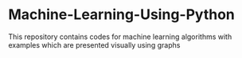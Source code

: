 # Machine-Learning-Using-Python
This repository contains codes for machine learning algorithms with examples which are presented visually using graphs 
